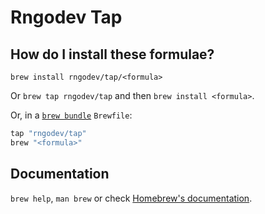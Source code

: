 # Rngodev Tap

## How do I install these formulae?

`brew install rngodev/tap/<formula>`

Or `brew tap rngodev/tap` and then `brew install <formula>`.

Or, in a [`brew bundle`](https://github.com/Homebrew/homebrew-bundle) `Brewfile`:

```ruby
tap "rngodev/tap"
brew "<formula>"
```

## Documentation

`brew help`, `man brew` or check [Homebrew's documentation](https://docs.brew.sh).
